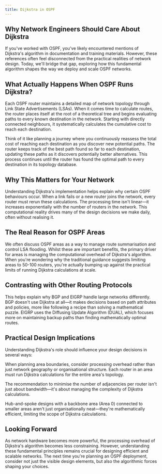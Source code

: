 ```yaml
---
title: Dijkstra in OSPF
---
```


## Why Network Engineers Should Care About Dijkstra

If you've worked with OSPF, you've likely encountered mentions of Dijkstra's algorithm in documentation and training materials. However, these references often feel disconnected from the practical realities of network design. Today, we'll bridge that gap, exploring how this fundamental algorithm shapes the way we deploy and scale OSPF networks.

## What Actually Happens When OSPF Runs Dijkstra?

Each OSPF router maintains a detailed map of network topology through Link State Advertisements (LSAs). When it comes time to calculate routes, the router places itself at the root of a theoretical tree and begins evaluating paths to every known destination in the network. Starting with directly connected neighbours, it systematically calculates the cumulative cost to reach each destination.

Think of it like planning a journey where you continuously reassess the total cost of reaching each destination as you discover new potential paths. The router keeps track of the best path found so far to each destination, updating these paths as it discovers potentially better alternatives. This process continues until the router has found the optimal path to every destination in its topology database.

## Why This Matters for Your Network

Understanding Dijkstra's implementation helps explain why certain OSPF behaviours occur. When a link fails or a new router joins the network, every router must rerun these calculations. The processing time isn't linear—it increases exponentially with the number of routers in the network. This computational reality drives many of the design decisions we make daily, often without realising it.

## The Real Reason for OSPF Areas

We often discuss OSPF areas as a way to manage route summarisation and control LSA flooding. Whilst these are important benefits, the primary driver for areas is managing the computational overhead of Dijkstra's algorithm. When you're wondering why the traditional guidance suggests limiting areas to 50-100 routers, you're actually bumping up against the practical limits of running Dijkstra calculations at scale.

## Contrasting with Other Routing Protocols

This helps explain why BGP and EIGRP handle large networks differently. BGP doesn't use Dijkstra at all—it makes decisions based on path attributes and policies, more like following a recipe than solving a mathematical puzzle. EIGRP uses the Diffusing Update Algorithm (DUAL), which focuses more on maintaining backup paths than finding mathematically optimal routes.

## Practical Design Implications

Understanding Dijkstra's role should influence your design decisions in several ways:

When planning area boundaries, consider processing overhead rather than just network geography or organisational structure. Each router in an area must run Dijkstra calculations for the entire area's topology.

The recommendation to minimise the number of adjacencies per router isn't just about bandwidth—it's about managing the complexity of Dijkstra calculations.

Hub-and-spoke designs with a backbone area (Area 0) connected to smaller areas aren't just organisationally neat—they're mathematically efficient, limiting the scope of Dijkstra calculations.

## Looking Forward

As network hardware becomes more powerful, the processing overhead of Dijkstra's algorithm becomes less constraining. However, understanding these fundamental principles remains crucial for designing efficient and scalable networks. The next time you're planning an OSPF deployment, consider not just the visible design elements, but also the algorithmic forces shaping your choices.